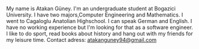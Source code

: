 My name is Atakan Güney. I'm an undergraduate student at Bogazici University. I have two majors,Computer Engineering and Mathematics. I went to Cagaloglu Anatolian Highschool. I can speak German and English. I have no working experience but I'm looking for that as a software engineer. I like to do sport, read books about history and hang out with my friends for my leisure time.
Contact adress: atakanguney94@gmail.com